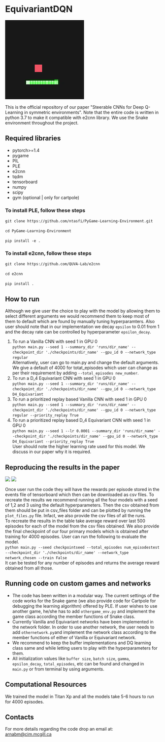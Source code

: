 # EquivariantDQN
![Snake Game](assets/snake.gif)

This is the official repository of our paper "Steerable CNNs for Deep Q-Learning in symmetric environments". Note that the entire code is written in python 3.7 to make it compatible with e2cnn library. We use the Snake environment throughout the project. 

## Required libraries
- pytorch>=1.4
- pygame
- PIL
- PLE 
- e2cnn
- tqdm
- tensorboard
- numpy
- scipy
- gym (optional | only for cartpole)

### To install PLE, follow these steps
```
git clone https://github.com/ntasfi/PyGame-Learning-Environment.git

cd PyGame-Learning-Environment

pip install -e .
```
### To install e2cnn, follow these steps
```
git clone https://github.com/QUVA-Lab/e2cnn

cd e2cnn

pip install .
```

## How to run
Although we give user the choice to play with the model by allowing them to select different arguments we would recommend them to keep most of them to default which are found by manually tuning hyperparamters. Also user should note that in our implementation we decay `epsilon` to 0.01 from 1 and the decay rate can be controlled by hyperparameter `epsilon_decay`.
1) To run a Vanilla CNN with seed 1 in GPU 0 <br/>
```python main.py --seed 1 --summary_dir 'runs/dir_name' --checkpoint_dir './checkpoints/dir_name' --gpu_id 0 --network_type regular  ```<br/>
Alternatively, user can go to main.py and change the default arguments. We give a default of 4000 for totat_episodes which user can change as per their requirement by adding ```--total_episodes new_number```. 
2) To run a D_4 Equivariant CNN with seed 1 in GPU 0 <br/>
```python main.py --seed 1 --summary_dir 'runs/dir_name' --checkpoint_dir './checkpoints/dir_name' --gpu_id 0 --network_type D4_Equivariant ```<br/>
3) To run a prioritized replay based Vanilla CNN with seed 1 in GPU 0 <br/>
```python main.py --seed 1 --summary_dir 'runs/dir_name' --checkpoint_dir './checkpoints/dir_name' --gpu_id 0 --network_type regular --priority_replay True ```<br/>
4) To run a prioritized replay based D_4 Equivariant CNN with seed 1 in GPU 0 <br/>
```python main.py --seed 1 --lr 0.0001 --summary_dir 'runs/dir_name' --checkpoint_dir './checkpoints/dir_name' --gpu_id 0 --network_type D4_Equivariant --priority_replay True ```<br/>
User should note the higher learning rate used for this model. We discuss in our paper why it is required. 
## Reproducing the results in the paper
<p float="left">
  <img src="https://github.com/arnab39/EquivariantDQN/blob/master/assets/Eq_vs_reg_cnn_normal_replay.png" width="400" />
  <img src="https://github.com/arnab39/EquivariantDQN/blob/master/assets/Eq_vs_reg_cnn_priority_replay.png" width="400" />

Once user run the code they will have the rewards per episode stored in the events file of tensorboard which then can be downloaded as csv files. To recreate the results we recommend running all the four models with a seed of 1,2 and 3 using the default hyperparameters. Then the csv obtained from them should be put in csv_files folder and can be plotted by running the `plot_files.py` file. Infact, we also provide the csv files of all the runs.<br/>
To recreate the results in the table take average reward over last 500 episodes for each of the model from the csv files obtained. We also provide the final checkpoint of our four primary models which is obtained after training for 4000 episodes. User can run the following to evaluate the model.<br/>
```python main.py --seed checkpointseed --total_episodes num_episodestest --checkpoint_dir './checkpoints/dir_name' --network_type network_chosen --train False```<br/>
It can be tested for any number of episodes and returns the average reward obtained from all those. 
</p>


## Running code on custom games and networks 

- The code has been written in a modular way. The current settings of the code works for the Snake game (we also provide code for Cartpole for debugging the learning algorithm) offered by PLE. If user wishes to use another game, he/she has to add `othergame_env.py` and implement the game class according the member functions of Snake class. 
- Currently Vanilla and Equivariant networks have been implemented in the network folder. In order to use another network, the user needs to add `othernetwork.py`and implement the network class according to the member functions of either of Vanilla or Equivariant network.
- We recommend to keep the buffer implementations and DQ learning class same and while letting users to play with the hyperparameters for them.
- All initialization values like `buffer size`, `batch size`, `gamma`, 	`epsilon_decay`, `total_episodes`, etc can be found and changed in `main.py` or from terminal by using arguments.  

## Computational Resources
We trained the model in Titan Xp and all the models take 5-6 hours to run for 4000 episodes. 

## Contacts
For more details regarding the code drop an email at: arnabm@cim.mcgill.ca


